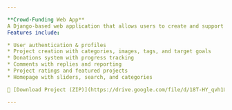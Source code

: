 ```yaml
---

**Crowd-Funding Web App**
A Django-based web application that allows users to create and support fundraising projects.
Features include:

* User authentication & profiles
* Project creation with categories, images, tags, and target goals
* Donations system with progress tracking
* Comments with replies and reporting
* Project ratings and featured projects
* Homepage with sliders, search, and categories

📂 [Download Project (ZIP)](https://drive.google.com/file/d/18T-HY_qvh1UDTzeUG2c0up9AD17f_C6j/view?usp=drive_link)

---
```


